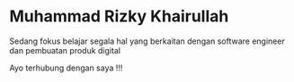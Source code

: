 <link rel="stylesheet" href="https://cdnjs.cloudflare.com/ajax/libs/font-awesome/6.2.1/css/all.min.css" integrity="sha512-MV7K8+y+gLIBoVD59lQIYicR65iaqukzvf/nwasF0nqhPay5w/9lJmVM2hMDcnK1OnMGCdVK+iQrJ7lzPJQd1w==" crossorigin="anonymous" referrerpolicy="no-referrer" />

<!-- LINKS -->
[email]: mailto:mrkhairullah@proton.me
[linkedin]: https://www.linkedin.com/in/muhammadrizkykhairullah/
[instagram]: https://www.instagram.com/mrkhairullah/

# Muhammad Rizky Khairullah
Sedang fokus belajar segala hal yang berkaitan dengan software engineer dan pembuatan produk digital

Ayo terhubung dengan saya !!!
<i class="fa-solid fa-bars"></i>
